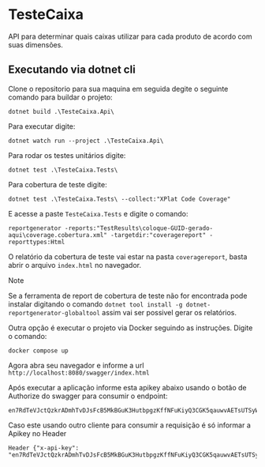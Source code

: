 # TesteCaixa

API para determinar quais caixas utilizar para cada produto de acordo com suas dimensões.

## Executando via dotnet cli

Clone o repositorio para sua maquina em seguida degite o seguinte comando para buildar o projeto:
```
dotnet build .\TesteCaixa.Api\
```

Para executar digite:
```
dotnet watch run --project .\TesteCaixa.Api\
```

Para rodar os testes unitários digite:
```
dotnet test .\TesteCaixa.Tests\
```

Para cobertura de teste digite:
```
dotnet test .\TesteCaixa.Tests\ --collect:"XPlat Code Coverage"
```

E acesse a paste `TesteCaixa.Tests` e digite o comando:
```
reportgenerator -reports:"TestResults\coloque-GUID-gerado-aqui\coverage.cobertura.xml" -targetdir:"coveragereport" -reporttypes:Html
```

O relatório da cobertura de teste vai estar na pasta `coveragereport`, basta abrir o arquivo `index.html` no navegador.

>[!NOTE]
> Se a ferramenta de report de cobertura de teste não for encontrada pode instalar digitando o comando `dotnet tool install -g dotnet-reportgenerator-globaltool` assim vai ser possivel gerar os relatórios.

Outra opção é executar o projeto via Docker seguindo as instruções. Digite o comando:
```
docker compose up
```

Agora abra seu navegador e informe a url `http://localhost:8080/swagger/index.html`

Após executar a aplicação informe esta apikey abaixo usando o botão de Authorize do swagger para consumir o endpoint:
```
en7RdTeVJctQzkrADmhTvDJsFcB5MkBGuK3HutbpgzKffNFuKiyQ3CGK5qauwvAETsUTSyWes4T9KRuVnm4JmS1wafJB01VxL7mEiuwzm975CsnxcZvlPQ9AluP1GJ4l
```

Caso este usando outro cliente para consumir a requisição é só informar a Apikey no Header 
```
Header {"x-api-key": "en7RdTeVJctQzkrADmhTvDJsFcB5MkBGuK3HutbpgzKffNFuKiyQ3CGK5qauwvAETsUTSyWes4T9KRuVnm4JmS1wafJB01VxL7mEiuwzm975CsnxcZvlPQ9AluP1GJ4l"}
```
